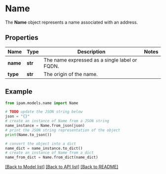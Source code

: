 # Name

The __Name__ object represents a name associated with an address.

## Properties

Name | Type | Description | Notes
------------ | ------------- | ------------- | -------------
**name** | **str** | The name expressed as a single label or FQDN. | 
**type** | **str** | The origin of the name. | 

## Example

```python
from ipam.models.name import Name

# TODO update the JSON string below
json = "{}"
# create an instance of Name from a JSON string
name_instance = Name.from_json(json)
# print the JSON string representation of the object
print(Name.to_json())

# convert the object into a dict
name_dict = name_instance.to_dict()
# create an instance of Name from a dict
name_from_dict = Name.from_dict(name_dict)
```
[[Back to Model list]](../README.md#documentation-for-models) [[Back to API list]](../README.md#documentation-for-api-endpoints) [[Back to README]](../README.md)


